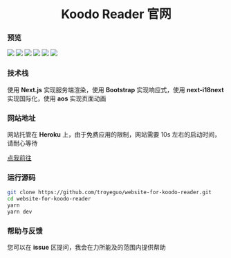 <h1 align="center">Koodo Reader 官网</h1>

### 预览

<img src="https://i.loli.net/2020/05/24/V89WQLHTA6Mrwux.png">
<img src="https://i.loli.net/2020/05/24/8M2eTfdl3VQDgm5.png">
<img src="https://i.loli.net/2020/05/24/Nbh758dHlC6uLg1.png">
<img src="https://i.loli.net/2020/05/24/g8diKQVqMFGZIkt.png">
<img src="https://i.loli.net/2020/05/24/DtfnCZb91EsVNyv.png">
<img src="https://i.loli.net/2020/05/24/DBwUxeq9LPtOb7l.png">

### 技术栈

使用 **Next.js** 实现服务端渲染，使用 **Bootstrap** 实现响应式，使用 **next-i18next** 实现国际化，使用 **aos** 实现页面动画

### 网站地址

网站托管在 **Heroku** 上，由于免费应用的限制，网站需要 10s 左右的启动时间，请耐心等待

[点我前往](https://koodo.960960.xyz)

### 运行源码

```bash
git clone https://github.com/troyeguo/website-for-koodo-reader.git
cd website-for-koodo-reader
yarn
yarn dev
```

### 帮助与反馈

您可以在 **issue** 区提问，我会在力所能及的范围内提供帮助
